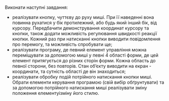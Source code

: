 Виконати наступні завдання:

- реалізувати кнопку, чуттєву до руху миші. При її наведенні вона повинна рухатися у бік протилежний, або будь який інший бік, від курсору. Передбачити демонстрування координат курсору та кнопки, також додати можливість регулювання швидкості реакції кнопки. Кожний раз при натисканні кнопки виводити повідомлення про перемогу, та можливість спробувати ще;
- реалізувати програму, де певний елемент управління можна переміщувати за допомогою миші у певні 4 області форми, де цей елемент притягується до різних сторін форми. Кожна область до певної сторони, без повторів. Стан об’єкту виводити на екран - координати, та сутність області де він знаходиться;
- реалізувати обробку подій потрійного натискання кнопки миші. Обрати елементи керування програмою (свій вибір обґрунтувати) та за допомогою потрійного натискання миші реалізувати зміну положення елементуізміну його стилю.
